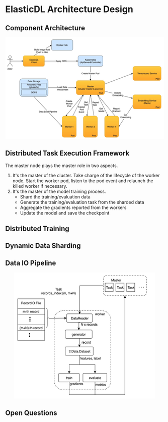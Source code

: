 # ElasticDL Architecture Design

## Component Architecture

![component_architecture](/doc/images/component_architecture.jpg)

## Distributed Task Execution Framework

The master node plays the master role in two aspects.

1. It's the master of the cluster. Take charge of the lifecycle of the worker node. Start the worker pod, listen to the pod event and relaunch the killed worker if necessary.
2. It's the master of the model training process.
   * Shard the training/evaluation data
   * Generate the training/evaluation task from the sharded data
   * Aggregate the gradients reported from the workers
   * Update the model and save the checkpoint

## Distributed Training

## Dynamic Data Sharding

## Data IO Pipeline
<div align=center>
<img src="images/data_io_pipeline.jpg" height="400" width="450">
</div>

## Open Questions
